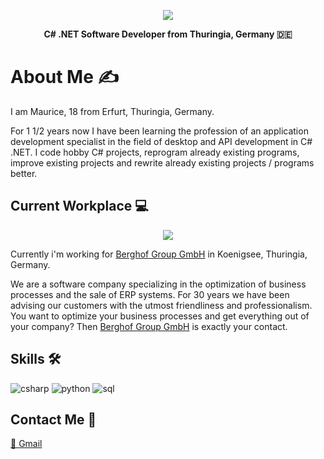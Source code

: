<p align="center">
  <img src="https://media.discordapp.net/attachments/928996744145010691/1074811474763071581/mauricepreiss-header-image.png?width=778&height=128" />
</p>

<p align="center">
  <b>C# .NET Software Developer from Thuringia, Germany 🇩🇪</b>
</p>

# About Me ✍️
I am Maurice, 18 from Erfurt, Thuringia, Germany. 

For 1 1/2 years now I have been learning the profession of an application development specialist in the field of desktop and API development in C# .NET. I code hobby C# projects, reprogram already existing programs, improve existing projects and rewrite already existing projects / programs better.

## Current Workplace 💻
<p align="center">
  <img src="https://media.discordapp.net/attachments/928996744145010691/1074829474652225616/github-banner-berghof.png?width=800&height=160" />
</p>

Currently i'm working for [Berghof Group GmbH](https://berghof.group/) in Koenigsee, Thuringia, Germany. 

We are a software company specializing in the optimization of business processes and the sale of ERP systems. For 30 years we have been advising our customers with the utmost friendliness and professionalism. You want to optimize your business processes and get everything out of your company? Then [Berghof Group GmbH](https://www.berghof-systeme.de/) is exactly your contact. 

## Skills 🛠️
<img src="https://img.icons8.com/fluency/48/000000/c-sharp-logo.png" alt="csharp" style="max-width: 100%;"> <img 
src="https://img.icons8.com/fluency/48/null/python.png" alt="python" style="max-width: 100%;"> <img 
src="https://img.icons8.com/external-flat-juicy-fish/48/null/external-sql-coding-and-development-flat-flat-juicy-fish.png" alt="sql" style="max-width: 100%;">

## Contact Me 🤙
[📧 Gmail](mailto:preiss.maurice@gmail.com)
